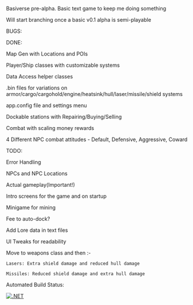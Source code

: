 Basiverse pre-alpha. Basic text game to keep me doing something

Will start branching once a basic v0.1 alpha is semi-playable


BUGS:


DONE:

Map Gen with Locations and POIs

Player/Ship classes with customizable systems

Data Access helper classes

.bin files for variations on armor/cargo/cargohold/engine/heatsink/hull/laser/missile/shield systems

app.config file and settings menu

Dockable stations with Repairing/Buying/Selling

Combat with scaling money rewards

4 Different NPC combat attitudes - Default, Defensive, Aggressive, Coward

TODO:

Error Handling

NPCs and NPC Locations

Actual gameplay(Important!)

Intro screens for the game and on startup

Minigame for mining

Fee to auto-dock?

Add Lore data in text files

UI Tweaks for readability

Move to weapons class and then :-

    Lasers: Extra shield damage and reduced hull damage

    Missiles: Reduced shield damage and extra hull damage

Automated Build Status:


[![.NET](https://github.com/Prophetofkirbo/Basiverse/actions/workflows/dotnet.yml/badge.svg)](https://github.com/Prophetofkirbo/Basiverse/actions/workflows/dotnet.yml)

